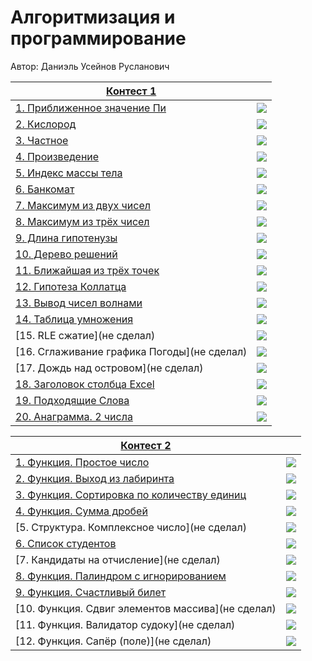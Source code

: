 # Алгоритмизация и программирование

Автор: Даниэль Усейнов Русланович

|[Контест 1](https://contest.yandex.ru/contest/52142/problems/) |  |
| --- | :-: |
| [1. Приближенное значение Пи](https://github.com/gingerrooty/CFU-FTI-PI-231-2-/blob/3ef7f201c1cf5e027e897eb8a4ddfcd8f0cc7769/course_01/contest_01/01.cpp) | ![](https://raw.githubusercontent.com/VladimirChabanov/alg_and_prog_2023_prt/main/img/cpp.png) |
| [2. Кислород](https://github.com/gingerrooty/CFU-FTI-PI-231-2-/blob/5d7c8d6dbe7814364d4cbf91db387d6dba2edfc9/course_01/contest_01/02.go) | ![](https://raw.githubusercontent.com/VladimirChabanov/alg_and_prog_2023_prt/main/img/go.png) |
| [3. Частное](https://github.com/gingerrooty/CFU-FTI-PI-231-2-/blob/5d7c8d6dbe7814364d4cbf91db387d6dba2edfc9/course_01/contest_01/03.cpp) | ![](https://raw.githubusercontent.com/VladimirChabanov/alg_and_prog_2023_prt/main/img/cpp.png) |
| [4. Произведение](https://github.com/gingerrooty/CFU-FTI-PI-231-2-/blob/5d7c8d6dbe7814364d4cbf91db387d6dba2edfc9/course_01/contest_01/04.go) | ![](https://raw.githubusercontent.com/VladimirChabanov/alg_and_prog_2023_prt/main/img/go.png) |
| [5. Индекс массы тела](https://github.com/gingerrooty/CFU-FTI-PI-231-2-/blob/f1a30546298c5f8b7be6fa3d9424b2fa73f0c9e0/course_01/contest_01/05.cpp) | ![](https://raw.githubusercontent.com/VladimirChabanov/alg_and_prog_2023_prt/main/img/cpp.png) |
| [6. Банкомат](https://github.com/gingerrooty/CFU-FTI-PI-231-2-/blob/f1a30546298c5f8b7be6fa3d9424b2fa73f0c9e0/course_01/contest_01/06.go) | ![](https://raw.githubusercontent.com/VladimirChabanov/alg_and_prog_2023_prt/main/img/go.png) |
| [7. Максимум из двух чисел](https://github.com/gingerrooty/CFU-FTI-PI-231-2-/blob/f1a30546298c5f8b7be6fa3d9424b2fa73f0c9e0/course_01/contest_01/07.cpp) | ![](https://raw.githubusercontent.com/VladimirChabanov/alg_and_prog_2023_prt/main/img/cpp.png) |
| [8. Максимум из трёх чисел](https://github.com/gingerrooty/CFU-FTI-PI-231-2-/blob/f1a30546298c5f8b7be6fa3d9424b2fa73f0c9e0/course_01/contest_01/08.go) | ![](https://raw.githubusercontent.com/VladimirChabanov/alg_and_prog_2023_prt/main/img/go.png) |
| [9. Длина гипотенузы](https://github.com/gingerrooty/CFU-FTI-PI-231-2-/blob/f1a30546298c5f8b7be6fa3d9424b2fa73f0c9e0/course_01/contest_01/09.cpp) | ![](https://raw.githubusercontent.com/VladimirChabanov/alg_and_prog_2023_prt/main/img/cpp.png) |
| [10. Дерево решений](https://github.com/gingerrooty/CFU-FTI-PI-231-2-/blob/f1a30546298c5f8b7be6fa3d9424b2fa73f0c9e0/course_01/contest_01/10.go) | ![](https://raw.githubusercontent.com/VladimirChabanov/alg_and_prog_2023_prt/main/img/go.png) |
| [11. Ближайшая из трёх точек](https://github.com/gingerrooty/CFU-FTI-PI-231-2-/blob/f1a30546298c5f8b7be6fa3d9424b2fa73f0c9e0/course_01/contest_01/11.cpp) | ![](https://raw.githubusercontent.com/VladimirChabanov/alg_and_prog_2023_prt/main/img/cpp.png) |
| [12. Гипотеза Коллатца](https://github.com/gingerrooty/CFU-FTI-PI-231-2-/blob/f1a30546298c5f8b7be6fa3d9424b2fa73f0c9e0/course_01/contest_01/12.go) | ![](https://raw.githubusercontent.com/VladimirChabanov/alg_and_prog_2023_prt/main/img/go.png) |
| [13. Вывод чисел волнами](https://github.com/gingerrooty/CFU-FTI-PI-231-2-/blob/f1a30546298c5f8b7be6fa3d9424b2fa73f0c9e0/course_01/contest_01/13.cpp) | ![](https://raw.githubusercontent.com/VladimirChabanov/alg_and_prog_2023_prt/main/img/cpp.png) |
| [14. Таблица умножения](https://github.com/gingerrooty/CFU-FTI-PI-231-2-/blob/f1a30546298c5f8b7be6fa3d9424b2fa73f0c9e0/course_01/contest_01/14.go) | ![](https://raw.githubusercontent.com/VladimirChabanov/alg_and_prog_2023_prt/main/img/go.png) |
| [15. RLE сжатие](не сделал) | ![](https://raw.githubusercontent.com/VladimirChabanov/alg_and_prog_2023_prt/main/img/cpp.png) |
| [16. Сглаживание графика Погоды](не сделал) | ![](https://raw.githubusercontent.com/VladimirChabanov/alg_and_prog_2023_prt/main/img/go.png) |
| [17. Дождь над островом](не сделал) | ![](https://raw.githubusercontent.com/VladimirChabanov/alg_and_prog_2023_prt/main/img/cpp.png) |
| [18. Заголовок столбца Excel](https://github.com/gingerrooty/CFU-FTI-PI-231-2-/blob/f1a30546298c5f8b7be6fa3d9424b2fa73f0c9e0/course_01/contest_01/18.cpp) | ![](https://raw.githubusercontent.com/VladimirChabanov/alg_and_prog_2023_prt/main/img/cpp.png) |
| [19. Подходящие Слова](https://github.com/gingerrooty/CFU-FTI-PI-231-2-/blob/f1a30546298c5f8b7be6fa3d9424b2fa73f0c9e0/course_01/contest_01/19.cpp) | ![](https://raw.githubusercontent.com/VladimirChabanov/alg_and_prog_2023_prt/main/img/cpp.png) |
| [20. Анаграмма. 2 числа](https://github.com/gingerrooty/CFU-FTI-PI-231-2-/blob/f1a30546298c5f8b7be6fa3d9424b2fa73f0c9e0/course_01/contest_01/20.cpp) | ![](https://raw.githubusercontent.com/VladimirChabanov/alg_and_prog_2023_prt/main/img/cpp.png) |

|[Контест 2](https://contest.yandex.ru/contest/52676/problems/) |  |
| --- | :-: |
| [1. Функция. Простое число](https://github.com/gingerrooty/CFU-FTI-PI-231-2-/blob/2e24c44ae68d6934c80880085ce670c72640c155/course_01/contest_02/01.cpp) | ![](https://raw.githubusercontent.com/VladimirChabanov/alg_and_prog_2023_prt/main/img/cpp.png) |
| [2. Функция. Выход из лабиринта](https://github.com/gingerrooty/CFU-FTI-PI-231-2-/blob/2e24c44ae68d6934c80880085ce670c72640c155/course_01/contest_02/02.cpp) | ![](https://raw.githubusercontent.com/VladimirChabanov/alg_and_prog_2023_prt/main/img/cpp.png) |
| [3. Функция. Сортировка по количеству единиц](https://github.com/gingerrooty/CFU-FTI-PI-231-2-/blob/2e24c44ae68d6934c80880085ce670c72640c155/course_01/contest_02/03.cpp) | ![](https://raw.githubusercontent.com/VladimirChabanov/alg_and_prog_2023_prt/main/img/cpp.png) |
| [4. Функция. Сумма дробей](https://github.com/gingerrooty/CFU-FTI-PI-231-2-/blob/2e24c44ae68d6934c80880085ce670c72640c155/course_01/contest_02/04.cpp) | ![](https://raw.githubusercontent.com/VladimirChabanov/alg_and_prog_2023_prt/main/img/cpp.png) |
| [5. Структура. Комплексное число](не сделал) | ![](https://raw.githubusercontent.com/VladimirChabanov/alg_and_prog_2023_prt/main/img/cpp.png) |
| [6. Список студентов](https://github.com/gingerrooty/CFU-FTI-PI-231-2-/blob/2e24c44ae68d6934c80880085ce670c72640c155/course_01/contest_02/06.cpp) | ![](https://raw.githubusercontent.com/VladimirChabanov/alg_and_prog_2023_prt/main/img/cpp.png) |
| [7. Кандидаты на отчисление](не сделал) | ![](https://raw.githubusercontent.com/VladimirChabanov/alg_and_prog_2023_prt/main/img/cpp.png) |
| [8. Функция. Палиндром с игнорированием](https://github.com/gingerrooty/CFU-FTI-PI-231-2-/blob/2e24c44ae68d6934c80880085ce670c72640c155/course_01/contest_02/08.go) | ![](https://raw.githubusercontent.com/VladimirChabanov/alg_and_prog_2023_prt/main/img/go.png) |
| [9. Функция. Счастливый билет](https://github.com/gingerrooty/CFU-FTI-PI-231-2-/blob/2e24c44ae68d6934c80880085ce670c72640c155/course_01/contest_02/09.go) | ![](https://raw.githubusercontent.com/VladimirChabanov/alg_and_prog_2023_prt/main/img/go.png) |
| [10. Функция. Сдвиг элементов массива](не сделал) | ![](https://raw.githubusercontent.com/VladimirChabanov/alg_and_prog_2023_prt/main/img/go.png) |
| [11. Функция. Валидатор судоку](не сделал) | ![](https://raw.githubusercontent.com/VladimirChabanov/alg_and_prog_2023_prt/main/img/go.png) |
| [12. Функция. Сапёр (поле)](не сделал) | ![](https://raw.githubusercontent.com/VladimirChabanov/alg_and_prog_2023_prt/main/img/go.png) |
